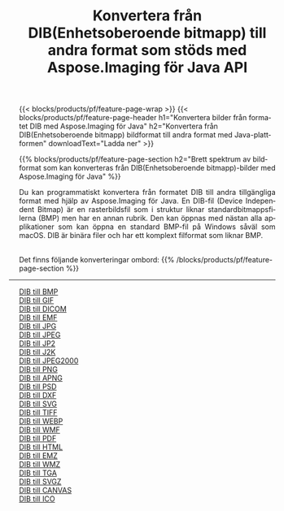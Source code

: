 ﻿---
title: Konvertera från DIB(Enhetsoberoende bitmapp) till andra format som stöds med Aspose.Imaging för Java API 
weight: 3920
url: /sv/java/conversion/from/dib 
lang: sv
langdirlevel: 2
locales: zh-hans,ja,it,ru,de,es,fr,nl,id,lt,pl,pt,vi,tr,ko,zh-hant,ar,hi,th,sv,cs,uk,he
description: Aspose.Imaging kan enkelt konvertera från DIB(Enhetsoberoende bitmapp) till andra format med hjälp av Java-plattformen
---

{{< blocks/products/pf/feature-page-wrap >}}
{{< blocks/products/pf/feature-page-header h1="Konvertera bilder från formatet DIB med Aspose.Imaging för Java" h2="Konvertera från DIB(Enhetsoberoende bitmapp) bildformat till andra format med Java-plattformen" downloadText="Ladda ner" >}}


{{% blocks/products/pf/feature-page-section  h2="Brett spektrum av bildformat som kan konverteras från DIB(Enhetsoberoende bitmapp)-bilder med Aspose.Imaging för Java" %}}
<p align=justify>Du kan programmatiskt konvertera från formatet DIB till andra tillgängliga format med hjälp av
Aspose.Imaging för Java. En DIB-fil (Device Independent Bitmap) är en rasterbildsfil som i struktur liknar standardbitmappsfilerna (BMP) men har en annan rubrik. Den kan öppnas med nästan alla applikationer som kan öppna en standard BMP-fil på Windows såväl som macOS. DIB är binära filer och har ett komplext filformat som liknar BMP.</p>
<br/>
Det finns följande konverteringar ombord:
{{% /blocks/products/pf/feature-page-section %}}
<div class="container-fluid productfamilypage bg-gray">
    <div class="convertypes bg-gray agp-content section">
        <div class="container">
		<hr style="margin-left:-20px;"/>
		<div class="row other-converters">
		    <div class='col-md-2 other-converter remove-lp remove-rp'><a href="/imaging/sv/java/conversion/dib-to-bmp" >DIB till BMP</a></div><div class='col-md-2 other-converter remove-lp remove-rp'><a href="/imaging/sv/java/conversion/dib-to-gif" >DIB till GIF</a></div><div class='col-md-2 other-converter remove-lp remove-rp'><a href="/imaging/sv/java/conversion/dib-to-dicom" >DIB till DICOM</a></div><div class='col-md-2 other-converter remove-lp remove-rp'><a href="/imaging/sv/java/conversion/dib-to-emf" >DIB till EMF</a></div><div class='col-md-2 other-converter remove-lp remove-rp'><a href="/imaging/sv/java/conversion/dib-to-jpg" >DIB till JPG</a></div><div class='col-md-2 other-converter remove-lp remove-rp'><a href="/imaging/sv/java/conversion/dib-to-jpeg" >DIB till JPEG</a></div><div class='col-md-2 other-converter remove-lp remove-rp'><a href="/imaging/sv/java/conversion/dib-to-jp2" >DIB till JP2</a></div><div class='col-md-2 other-converter remove-lp remove-rp'><a href="/imaging/sv/java/conversion/dib-to-j2k" >DIB till J2K</a></div><div class='col-md-2 other-converter remove-lp remove-rp'><a href="/imaging/sv/java/conversion/dib-to-jpeg2000" >DIB till JPEG2000</a></div><div class='col-md-2 other-converter remove-lp remove-rp'><a href="/imaging/sv/java/conversion/dib-to-png" >DIB till PNG</a></div><div class='col-md-2 other-converter remove-lp remove-rp'><a href="/imaging/sv/java/conversion/dib-to-apng" >DIB till APNG</a></div><div class='col-md-2 other-converter remove-lp remove-rp'><a href="/imaging/sv/java/conversion/dib-to-psd" >DIB till PSD</a></div><div class='col-md-2 other-converter remove-lp remove-rp'><a href="/imaging/sv/java/conversion/dib-to-dxf" >DIB till DXF</a></div><div class='col-md-2 other-converter remove-lp remove-rp'><a href="/imaging/sv/java/conversion/dib-to-svg" >DIB till SVG</a></div><div class='col-md-2 other-converter remove-lp remove-rp'><a href="/imaging/sv/java/conversion/dib-to-tiff" >DIB till TIFF</a></div><div class='col-md-2 other-converter remove-lp remove-rp'><a href="/imaging/sv/java/conversion/dib-to-webp" >DIB till WEBP</a></div><div class='col-md-2 other-converter remove-lp remove-rp'><a href="/imaging/sv/java/conversion/dib-to-wmf" >DIB till WMF</a></div><div class='col-md-2 other-converter remove-lp remove-rp'><a href="/imaging/sv/java/conversion/dib-to-pdf" >DIB till PDF</a></div><div class='col-md-2 other-converter remove-lp remove-rp'><a href="/imaging/sv/java/conversion/dib-to-html" >DIB till HTML</a></div><div class='col-md-2 other-converter remove-lp remove-rp'><a href="/imaging/sv/java/conversion/dib-to-emz" >DIB till EMZ</a></div><div class='col-md-2 other-converter remove-lp remove-rp'><a href="/imaging/sv/java/conversion/dib-to-wmz" >DIB till WMZ</a></div><div class='col-md-2 other-converter remove-lp remove-rp'><a href="/imaging/sv/java/conversion/dib-to-tga" >DIB till TGA</a></div><div class='col-md-2 other-converter remove-lp remove-rp'><a href="/imaging/sv/java/conversion/dib-to-svgz" >DIB till SVGZ</a></div><div class='col-md-2 other-converter remove-lp remove-rp'><a href="/imaging/sv/java/conversion/dib-to-canvas" >DIB till CANVAS</a></div><div class='col-md-2 other-converter remove-lp remove-rp'><a href="/imaging/sv/java/conversion/dib-to-ico" >DIB till ICO</a></div>
                </div>
        </div>
    </div>
</div>
<br/>

